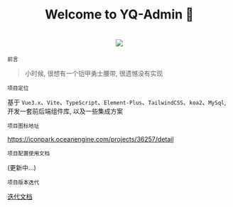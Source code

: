 <h1 align="center">Welcome to YQ-Admin 👋</h1>
<h1 align="center">
  <a herf=""></a>
  <img src="https://github.com/user-attachments/assets/00ec36ff-d0b3-42b5-82eb-5297860d229e" />
</h1>

`前言`

> 小时候, 很想有一个铠甲勇士腰带, 很遗憾没有实现

`项目定位`

基于 `Vue3.x`、`Vite`、`TypeScript`、`Element-Plus`、`TailwindCSS`、`koa2`、`MySql`, 开发一套前后端组件库, 以及一些集成方案

`项目图标地址`

https://iconpark.oceanengine.com/projects/36257/detail

`项目配置使用文档`

(更新中...)

`项目版本迭代`

[迭代文档](../../VERSION.md)
